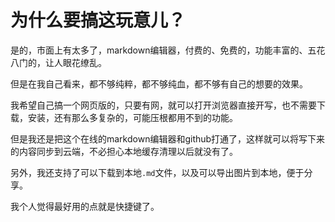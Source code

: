 # 为什么要搞这玩意儿？

是的，市面上有太多了，markdown编辑器，付费的、免费的，功能丰富的、五花八门的，让人眼花缭乱。

但是在我自己看来，都不够纯粹，都不够纯血，都不够有自己的想要的效果。

我希望自己搞一个网页版的，只要有网，就可以打开浏览器直接开写，也不需要下载，安装，还有那么多复杂的，可能压根都用不到的功能。

但是我还是把这个在线的markdown编辑器和github打通了，这样就可以将写下来的内容同步到云端，不必担心本地缓存清理以后就没有了。

另外，我还支持了可以下载到本地`.md`文件，以及可以导出图片到本地，便于分享。

我个人觉得最好用的点就是快捷键了。